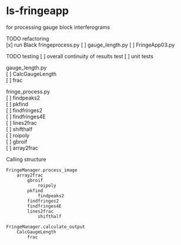 # ls-fringeapp
for processing gauge block interferograms

TODO refactoring  
[x] run Black fringeprocess.py
[ ] gauge_length.py
[ ] FringeApp03.py

TODO testing
[ ] overall continuity of results test
[ ] unit tests

gauge_length.py  
[ ] CalcGaugeLength  
[ ] frac  

fringe_process.py  
[ ] findpeaks2  
[ ] pkfind   
[ ] findfringes2  
[ ] findfringes4E  
[ ] lines2frac  
[ ] shifthalf  
[ ] roipoly  
[ ] gbroif  
[ ] array2frac  

Calling structure

    FringeManager.process_image
        array2frac
            gbroif
                roipoly
            pkfind
                findpeaks2
            findfringes2            
            findfringes4E
            lines2frac
                shifthalf
                
    FringeManager.calculate_output
        CalcGaugeLength
            frac